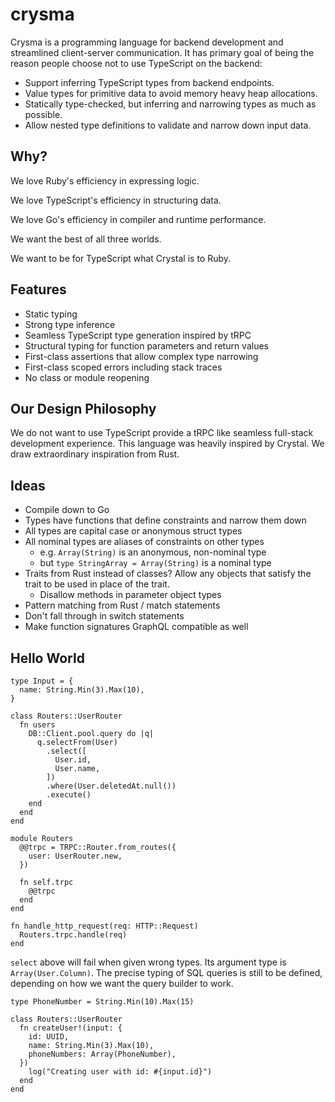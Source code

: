 # crysma

Crysma is a programming language for backend development and streamlined client-server communication. It has primary goal of being the reason people choose not to use TypeScript on the backend:

- Support inferring TypeScript types from backend endpoints.
- Value types for primitive data to avoid memory heavy heap allocations.
- Statically type-checked, but inferring and narrowing types as much as possible.
- Allow nested type definitions to validate and narrow down input data.

## Why?

We love Ruby's efficiency in expressing logic.

We love TypeScript's efficiency in structuring data.

We love Go's efficiency in compiler and runtime performance.

We want the best of all three worlds.

We want to be for TypeScript what Crystal is to Ruby.

## Features

- Static typing
- Strong type inference
- Seamless TypeScript type generation inspired by tRPC
- Structural typing for function parameters and return values
- First-class assertions that allow complex type narrowing
- First-class scoped errors including stack traces
- No class or module reopening

## Our Design Philosophy

We do not want to use TypeScript provide a tRPC like seamless full-stack development experience. This language was heavily inspired by Crystal.
We draw extraordinary inspiration from Rust.

## Ideas

- Compile down to Go
- Types have functions that define constraints and narrow them down
- All types are capital case or anonymous struct types
- All nominal types are aliases of constraints on other types
  - e.g. `Array(String)` is an anonymous, non-nominal type
  - but `type StringArray = Array(String)` is a nominal type
- Traits from Rust instead of classes? Allow any objects that satisfy the trait to be used in place of the trait.
  - Disallow methods in parameter object types
- Pattern matching from Rust / match statements
- Don't fall through in switch statements
- Make function signatures GraphQL compatible as well

## Hello World

```cr
type Input = {
  name: String.Min(3).Max(10),
}

class Routers::UserRouter
  fn users
    DB::Client.pool.query do |q|
      q.selectFrom(User)
        .select([
          User.id,
          User.name,
        ])
        .where(User.deletedAt.null())
        .execute()
    end
  end
end

module Routers
  @@trpc = TRPC::Router.from_routes({
    user: UserRouter.new,
  })

  fn self.trpc
    @@trpc
  end
end

fn handle_http_request(req: HTTP::Request)
  Routers.trpc.handle(req)
end
```

`select` above will fail when given wrong types. Its argument type is `Array(User.Column)`. The precise typing of SQL queries is still to be defined, depending on how we want the query builder to work.

```cr
type PhoneNumber = String.Min(10).Max(15)

class Routers::UserRouter
  fn createUser!(input: {
    id: UUID,
    name: String.Min(3).Max(10),
    phoneNumbers: Array(PhoneNumber),
  })
    log("Creating user with id: #{input.id}")
  end
end
```
